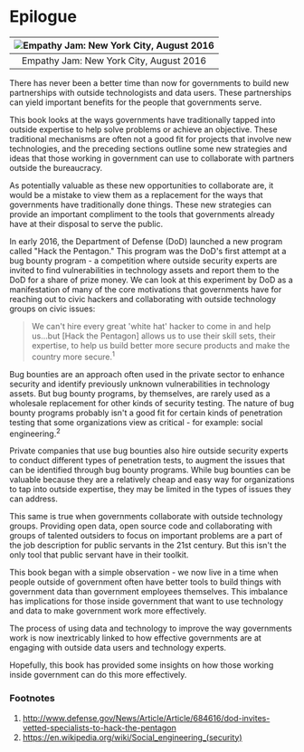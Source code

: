 # Epilogue
| ![Empathy Jam: New York City, August 2016](https://raw.githubusercontent.com/mheadd/how-to-talk-to-civic-hackers/master/images/empathy_jam_2.jpg) | 
|:---:|
| Empathy Jam: New York City, August 2016 

There has never been a better time than now for governments to build new partnerships with outside technologists and data users. These partnerships can yield important benefits for the people that governments serve. 

This book looks at the ways governments have traditionally tapped into outside expertise to help solve problems or achieve an objective. These traditional mechanisms are often not a good fit for projects that involve new technologies, and the preceding sections outline some new strategies and ideas that those working in government can use to collaborate with partners outside the bureaucracy. 

As potentially valuable as these new opportunities to collaborate are, it would be a mistake to view them as a replacement for the ways that governments have traditionally done things. These new strategies can provide an important compliment to the tools that governments already have at their disposal to serve the public.

In early 2016, the Department of Defense (DoD) launched a new program called "Hack the Pentagon." This program was the DoD's first attempt at a bug bounty program - a competition where outside security experts are invited to find vulnerabilities in technology assets and report them to the DoD for a share of prize money. We can look at this experiment by DoD as a manifestation of many of the core motivations that governments have for reaching out to civic hackers and collaborating with outside technology groups on civic issues:

>We can't hire every great 'white hat' hacker to come in and help us...but [Hack the Pentagon] allows us to use their skill sets, their expertise, to help us build better more secure products and make the country more secure.<sup>1</sup>

Bug bounties are an approach often used in the private sector to enhance security and identify previously unknown vulnerabilities in technology assets. But bug bounty programs, by themselves, are rarely used as a wholesale replacement for other kinds of security testing. The nature of bug bounty programs probably isn't a good fit for certain kinds of penetration testing that some organizations view as critical - for example: social engineering.<sup>2</sup> 

Private companies that use bug bounties also hire outside security experts to conduct different types of penetration tests, to augment the issues that can be identified through bug bounty programs. While bug bounties can be valuable because they are a relatively cheap and easy way for organizations to tap into outside expertise, they may be limited in the types of issues they can address. 

This same is true when governments collaborate with outside technology groups. Providing open data, open source code and collaborating with groups of talented outsiders to focus on important problems are a part of the job description for public servants in the 21st century. But this isn't the only tool that public servant have in their toolkit.

This book began with a simple observation - we now live in a time when people outside of government often have better tools to build things with government data than government employees themselves. This imbalance has implications for those inside government that want to use technology and data to make government work more effectively. 

The process of using data and technology to improve the way governments work is now inextricably linked to how effective governments are at engaging with outside data users and technology experts.

Hopefully, this book has provided some insights on how those working inside government can do this more effectively. 

### Footnotes

1. http://www.defense.gov/News/Article/Article/684616/dod-invites-vetted-specialists-to-hack-the-pentagon
2. https://en.wikipedia.org/wiki/Social_engineering_(security)